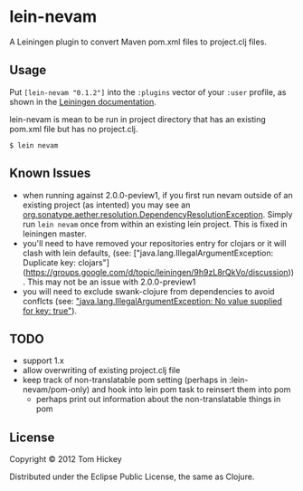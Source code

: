 # lein-nevam

A Leiningen plugin to convert Maven pom.xml files to project.clj files.

## Usage

Put `[lein-nevam "0.1.2"]` into the `:plugins` vector of your
`:user` profile, as shown in the [Leiningen documentation](https://github.com/technomancy/leiningen/blob/stable/doc/PROFILES.md#default-profiles).

lein-nevam is mean to be run in project directory that has an existing pom.xml file but has no project.clj.

    $ lein nevam

## Known Issues
- when running against 2.0.0-peview1, if you first run nevam outside of an existing project (as intented) you may see an [org.sonatype.aether.resolution.DependencyResolutionException](https://gist.github.com/2001365/ff53f1f984c390b84c7cfff79965b0620e422d91). Simply run `lein nevam` once from within an existing lein project. This is fixed in leiningen master.
- you'll need to have removed your repositories entry for clojars or it will clash with lein defaults, (see: ["java.lang.IllegalArgumentException: Duplicate key: clojars"] (https://groups.google.com/d/topic/leiningen/9h9zL8rQkVo/discussion)). This may not be an issue with 2.0.0-preview1
- you will need to exclude swank-clojure from dependencies to avoid conflcts (see: ["java.lang.IllegalArgumentException: No value supplied for key: true"](https://github.com/technomancy/leiningen/issues/313)).

## TODO
- support 1.x
- allow overwriting of existing project.clj file
- keep track of non-translatable pom setting (perhaps in :lein-nevam/pom-only) and hook into lein pom task to reinsert them into pom
    - perhaps print out information about the non-translatable things in pom

## License

Copyright © 2012 Tom Hickey

Distributed under the Eclipse Public License, the same as Clojure.
